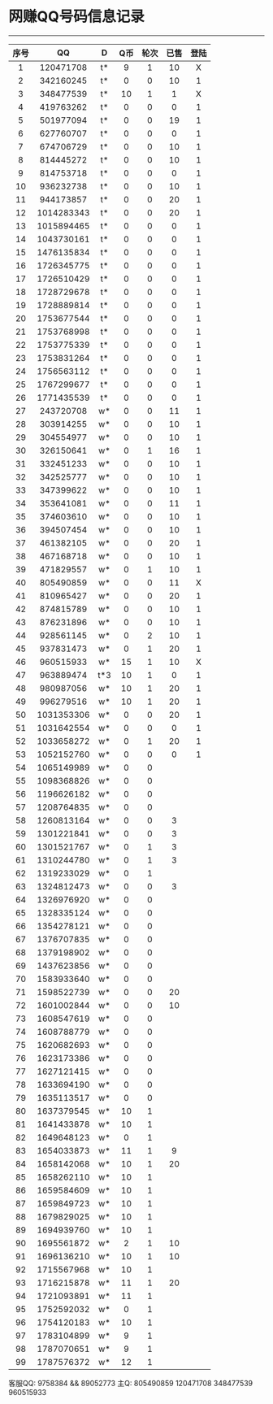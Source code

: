 # 网赚QQ号码信息记录
---

| 序号 |    QQ     | D | Q币 | 轮次 | 已售 | 登陆 |
|:---:|:----------:|:-: |:-: |:-: | :-: | :-: |
| 1  | 120471708  | t* | 9 | 1 | 10 | X |
| 2  | 342160245  | t* | 0 | 0 | 10 | 1 |
| 3  | 348477539  | t* | 10 | 1 | 1 | X |
| 4  | 419763262  | t* | 0 | 0 | 0 | 1 |
| 5  | 501977094  | t* | 0 | 0 | 19 | 1 |
| 6  | 627760707  | t* | 0 | 0 | 0 | 1 |
| 7  | 674706729  | t* | 0 | 0 | 10 | 1 |
| 8  | 814445272  | t* | 0 | 0 | 10 | 1 |
| 9  | 814753718  | t* | 0 | 0 | 0 | 1 |
| 10 | 936232738  | t* | 0 | 0 | 10 | 1 |
| 11 | 944173857  | t* | 0 | 0 | 20 | 1 |
| 12 | 1014283343 | t* | 0 | 0 | 20 | 1 |
| 13 | 1015894465 | t* | 0 | 0 | 0 | 1 |
| 14 | 1043730161 | t* | 0 | 0 | 0 | 1 |
| 15 | 1476135834 | t* | 0 | 0 | 0 | 1 |
| 16 | 1726345775 | t* | 0 | 0 | 0 | 1 |
| 17 | 1726510429 | t* | 0 | 0 | 0 | 1 |
| 18 | 1728729678 | t* | 0 | 0 | 0 | 1 |
| 19 | 1728889814 | t* | 0 | 0 | 0 | 1 |
| 20 | 1753677544 | t* | 0 | 0 | 0 | 1 |
| 21 | 1753768998 | t* | 0 | 0 | 0 | 1 |
| 22 | 1753775339 | t* | 0 | 0 | 0 | 1 |
| 23 | 1753831264 | t* | 0 | 0 | 0 | 1 |
| 24 | 1756563112 | t* | 0 | 0 | 0 | 1 |
| 25 | 1767299677 | t* | 0 | 0 | 0 | 1 |
| 26 | 1771435539 | t* | 0 | 0 | 0 | 1 |
| 27 | 243720708  | w* | 0 | 0 | 11 | 1 |
| 28 | 303914255  | w* | 0 | 0 | 10 | 1 |
| 29 | 304554977  | w* | 0 | 0 | 10 | 1 |
| 30 | 326150641  | w* | 0 | 1 | 16 | 1 |
| 31 | 332451233  | w* | 0 | 0 | 10 | 1 |
| 32 | 342525777  | w* | 0 | 0 | 10 | 1 |
| 33 | 347399622  | w* | 0 | 0 | 10 | 1 |
| 34 | 353641081  | w* | 0 | 0 | 11 | 1 |
| 35 | 374603610  | w* | 0 | 0 | 10 | 1 |
| 36 | 394507454  | w* | 0 | 0 | 10 | 1 |
| 37 | 461382105  | w* | 0 | 0 | 20 | 1 |
| 38 | 467168718  | w* | 0 | 0 | 10 | 1 |
| 39 | 471829557  | w* | 0 | 1 | 10 | 1 |
| 40 | 805490859  | w* | 0 | 0 | 11 | X |
| 41 | 810965427  | w* | 0 | 0 | 20 | 1 |
| 42 | 874815789  | w* | 0 | 0 | 10 | 1 |
| 43 | 876231896  | w* | 0 | 0 | 10 | 1 |
| 44 | 928561145  | w* | 0 | 2 | 10 | 1 | no
| 45 | 937831473  | w* | 0 | 1 | 20 | 1 |
| 46 | 960515933  | w* | 15 | 1 | 10 | X |
| 47 | 963889474  | t*3 | 10 | 1 | 0 | 1 |
| 48 | 980987056  | w* | 10 | 1 | 20 | 1 |
| 49 | 996279516  | w* | 10 | 1 | 20 | 1 |
| 50 | 1031353306 | w* | 0 | 0 | 20 | 1 |
| 51 | 1031642554 | w* | 0 | 0 | 0  | 1 |
| 52 | 1033658272 | w* | 0 | 1 | 20 | 1 | no
| 53 | 1052152760 | w* | 0 | 0 | 0 | 1 |
| 54 | 1065149989 | w* | 0 | 0 |
| 55 | 1098368826 | w* | 0 | 0 |
| 56 | 1196626182 | w* | 0 | 0 |
| 57 | 1208764835 | w* | 0 | 0 |
| 58 | 1260813164 | w* | 0 | 0 | 3
| 59 | 1301221841 | w* | 0 | 0 | 3
| 60 | 1301521767 | w* | 0 | 1 | 3
| 61 | 1310244780 | w* | 0 | 1 | 3
| 62 | 1319233029 | w* | 0 | 1 |
| 63 | 1324812473 | w* | 0 | 0 | 3
| 64 | 1326976920 | w* | 0 | 0 |
| 65 | 1328335124 | w* | 0 | 0 |
| 66 | 1354278121 | w* | 0 | 0 |
| 67 | 1376707835 | w* | 0 | 0 |
| 68 | 1379198902 | w* | 0 | 0 |
| 69 | 1437623856 | w* | 0 | 0 |
| 70 | 1583933640 | w* | 0 | 0 |
| 71 | 1598522739 | w* | 0 | 0 | 20
| 72 | 1601002844 | w* | 0 | 0 | 10
| 73 | 1608547619 | w* | 0 | 0 |
| 74 | 1608788779 | w* | 0 | 0 |
| 75 | 1620682693 | w* | 0 | 0 |
| 76 | 1623173386 | w* | 0 | 0 |
| 77 | 1627121415 | w* | 0 | 0 |
| 78 | 1633694190 | w* | 0 | 0 |
| 79 | 1635113517 | w* | 0 | 0 |
| 80 | 1637379545 | w* | 10 | 1 |
| 81 | 1641433878 | w* | 10 | 1 |
| 82 | 1649648123 | w* | 0 | 1 |
| 83 | 1654033873 | w* | 11 | 1 | 9
| 84 | 1658142068 | w* | 10 | 1 | 20
| 85 | 1658262110 | w* | 10 | 1 |
| 86 | 1659584609 | w* | 10 | 1 |
| 87 | 1659849723 | w* | 10 | 1 |
| 88 | 1679829025 | w* | 10 | 1 |
| 89 | 1694939760 | w* | 10 | 1 |
| 90 | 1695561872 | w* | 2 | 1 | 10
| 91 | 1696136210 | w* | 10 | 1 | 10
| 92 | 1715567968 | w* | 10 | 1 |
| 93 | 1716215878 | w* | 11 | 1 | 20
| 94 | 1721093891 | w* | 11 | 1 |
| 95 | 1752592032 | w* | 0 | 1 |
| 96 | 1754120183 | w* | 10 | 1 |
| 97 | 1783104899 | w* | 9 | 1 |
| 98 | 1787070651 | w* | 9 | 1 |
| 99 | 1787576372 | w* | 12 | 1 |

客服QQ: 9758384 && 89052773 主Q: 805490859   120471708   348477539   960515933